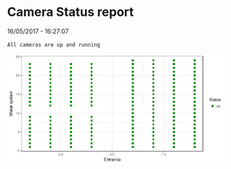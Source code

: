 Camera Status report
================
16/05/2017 - 16:27:07

    All cameras are up and running

![](camreport_files/figure-markdown_github/unnamed-chunk-2-1.png)
